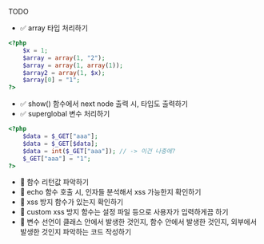TODO

- ✅ array 타입 처리하기

```php
<?php
    $x = 1;
    $array = array(1, "2"); 
    $array = array(1, array(1)); 
    $array2 = array(1, $x);
    $array[0] = "1";
?>
```

- ✅ show() 함수에서 next node 출력 시, 타입도 출력하기
- ✅ superglobal 변수 처리하기

```php
<?php
    $data = $_GET["aaa"];
    $data = $_GET[$data];
    $data = int($_GET["aaa"]); // -> 이건 나중에?
    $_GET["aaa"] = "1";
?>
```

- 🚧 함수 리턴값 파악하기
- 🚧 echo 함수 호출 시, 인자들 분석해서 xss 가능한지 확인하기
- 🚧 xss 방지 함수가 있는지 확인하기
- 🚧 custom xss 방지 함수는 설정 파일 등으로 사용자가 입력하게끔 하기
- 🚧 변수 선언이 클래스 안에서 발생한 것인지, 함수 안에서 발생한 것인지, 외부에서 발생한 것인지 파악하는 코드 작성하기